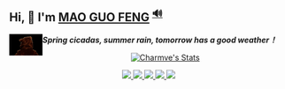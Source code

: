 ## Hi, 👋  I'm <a href="https://mao0824.github.io/" target="_blank">MAO GUO FENG</a> <sup><a href="https://github.com/Charmve/Charmve/blob/master/OctoCharmve/pronounce.m4a?raw=true" title="pronunciation">🔊</a></sup>

<img align="left" alt="GIF" src="https://raw.githubusercontent.com/mao0824/pictureBed/master/Company/20220303132018.gif" width="60" title="Say HI"> <em><b>Spring cicadas, summer rain, tomorrow has a good weather！</b></em>

<p align="center">
  
  <a href="https://github.com/mao0824" class="rich-diff-level-one">
    <img src="https://github-readme-stats.vercel.app/api?username=mao0824&show_icons=true&count_private=true&hide=prs&title_color=333&text_color=777" alt="Charmve's Stats" >
  </a>
  
</p>

<p align="center">
  <a href="https://github.com/Charmve">
    <img src="https://badges.pufler.dev/visits/Charmve/Charmve?style=flat-square&color=black&logo=github">
  </a>
  <a href="https://github.com/Charmve">
    <img src="https://badges.pufler.dev/years/Charmve?style=flat-square&color=black&logo=github">
  </a>
  <a href="https://github.com/Charmve?tab=repositories">
    <img src="https://badges.pufler.dev/repos/Charmve?style=flat-square&color=black&logo=github">
  </a>
  <a href="https://gist.github.com/Charmve">
    <img src="https://badges.pufler.dev/gists/Charmve?style=flat-square&color=black&logo=github">
  </a>
  <a href="https://github.com/Charmve">
    <img src="https://badges.pufler.dev/commits/monthly/Charmve?style=flat-square&color=black&logo=github">
  </a>
  </p>
